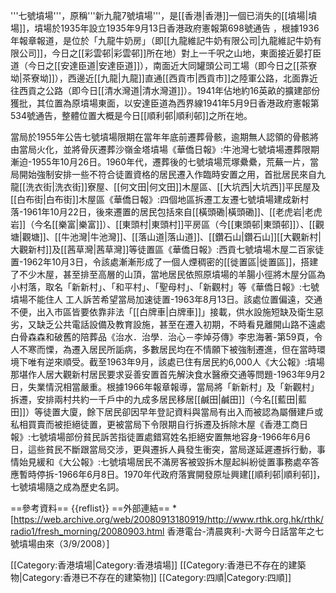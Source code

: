
'''七號墳場'''，原稱'''新九龍7號墳場'''，是[[香港|香港]]一個已消失的[[墳場|墳場]]，墳場於1935年設立<ref>1935年9月13日香港政府憲報第698號通告</ref>
，根據1936年報章報道，是位於「九龍牛奶房」（即[[九龍維記牛奶有限公司|九龍維記牛奶有限公司]]，今日之[[彩雲邨|彩雲邨]]所在地）對上一千呎之山地，東面接近晏打臣道（今日之[[安達臣道|安達臣道]]），南面近大同罐頭公司工場（即今日之[[茶寮坳|茶寮坳]]），西邊近[[九龍|九龍]]直通[[西貢市|西貢市]]之陸軍公路，北面靠近往西貢之公路（即今日[[清水灣道|清水灣道]]）。1941年佔地約16英畝的擴建部份獲批，其位置為原墳場東面，以安達臣道為西界線<ref>1941年5月9日香港政府憲報第534號通告</ref>，整體位置大概是今日[[順利邨|順利邨]]之所在地。

當局於1955年公告七號墳場限期在當年年底前遷葬骨骸，逾期無人認領的骨骸將由當局火化，並將骨灰遷葬沙嶺金塔墳場<ref>《華僑日報》:牛池灣七號墳場遷葬限期漸迫-1955年10月26日</ref>。1960年代，遷葬後的七號墳場荒塚纍纍，荒蕪一片，當局開始強制安排一些不符合徒置資格的居民遷入作臨時安置之用，首批居民來自九龍[[洗衣街|洗衣街]]寮屋、[[何文田|何文田]]木屋區、[[大坑西|大坑西]]平民屋及[[白布街|白布街]]木屋區<ref>《華僑日報》:四個地區拆遷工友遷七號墳場建成新村落-1961年10月22日</ref>，後來遷置的居民包括來自[[橫頭磡|橫頭磡]]、[[老虎岩|老虎岩]]（今名[[樂富|樂富]]）、[[東頭村|東頭村]]平房區（今[[東頭邨|東頭邨]]）、[[觀塘|觀塘]]、[[牛池灣|牛池灣]]、[[落山道|落山道]]、[[鑽石山|鑽石山]][[大觀新村|大觀新村]]及[[茜草灣|茜草灣]]等徒置區<ref>《華僑日報》:西貢七號墳場木屋二百家徒置-1962年10月3日</ref>，令該處漸漸形成了一個人煙稠密的[[徙置區|徙置區]]，搭建了不少木屋，甚至排至高層的山頂，當地居民依照原墳場的羊腸小徑將木屋分區為小村落，取名「新新村」、「和平村」、「聖母村」、「新觀村」等<ref>《華僑日報》:七號墳場不能住人 工人訴苦希望當局加速徒置-1963年8月13日</ref>。該處位置偏遠，交通不便，出入市區皆要依靠非法「[[白牌車|白牌車]]」接載，供水設施短缺及衛生惡劣，又缺乏公共電話設備及教育設施，甚至在遷入初期，不時看見離開山路不遠處白骨森森和破舊的陪葬品<ref>《治水．治學．治心－李焯芬傳》李忠海著-第59頁</ref>，令人不寒而慄，為遷入居民所詬病，多數居民均在不情願下被強制遷進，但在當時環境下唯有逆來順受。截至1963年9月，該處已住有居民約6,000人<ref>《大公報》:墳場那堪作人居大觀新村居民要求妥善安置首先解決食水醫療交通等問題-1963年9月2日</ref>，失業情況相當嚴重。根據1966年報章報導，當局將「新新村」及「新觀村」拆遷，安排兩村共約一千戶中的九成多居民移居[[鹹田|鹹田]]（今名[[藍田|藍田]]）等徒置大廈，餘下居民卻因早年登記資料與當局有出入而被認為屬僭建戶或私相買賣而被拒絕徒置，更被當局下令限期自行拆遷及拆除木屋<ref>《香港工商日報》:七號墳場部份貧民訴苦指徒置處錯寫姓名拒絕安置無地容身-1966年6月6日</ref>，這些貧民不斷跟當局交涉，更與遷拆人員發生衝突，當局遂延遲遷拆行動，事情始見緩和<ref>《大公報》:七號墳場居民不滿房客被毀拆木屋起糾紛徙置事務處卒答應暫時停拆-1966年6月8日</ref>。1970年代政府落實開發原址興建[[順利邨|順利邨]]，七號墳場隨之成為歷史名詞。

==參考資料==
{{reflist}}
==外部連結==
*[https://web.archive.org/web/20080913180919/http://www.rthk.org.hk/rthk/radio1/fresh_morning/20080903.html 香港電台-清晨爽利-大哥今日話當年之七號墳場由來（3/9/2008）]

[[Category:香港墳場|Category:香港墳場]]
[[Category:香港已不存在的建築物|Category:香港已不存在的建築物]]
[[Category:四順|Category:四順]]